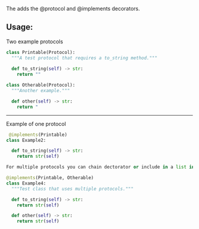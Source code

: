 The adds the @protocol and @implements decorators.

Usage:
---
Two example protocols

```python
class Printable(Protocol):
  """A test protocol that requires a to_string method."""
  
  def to_string(self) -> str:
    return ""

class Otherable(Protocol):
  """Another example."""

  def other(self) -> str:
    return "
```

---
Example of one protocol

```python
 @implements(Printable)
class Example2:

  def to_string(self) -> str:
    return str(self)

For multiple protocols you can chain dectorator or include in a list in one dectorator

@implements(Printable, Otherable)
class Example4:
  """Test class that uses multiple protocols."""

  def to_string(self) -> str:
    return str(self)

  def other(self) -> str:
    return str(self)
```
 

